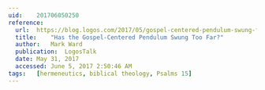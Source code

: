 ```yaml
---
uid:	201706050250
reference:
  url:	https://blog.logos.com/2017/05/gospel-centered-pendulum-swung-far/
  title:	"Has the Gospel-Centered Pendulum Swung Too Far?"
  author:	Mark Ward
  publication:	LogosTalk
  date:	May 31, 2017
  accessed:	June 5, 2017 2:50:46 AM
tags:	[hermeneutics, biblical theology, Psalms 15]
---
```

